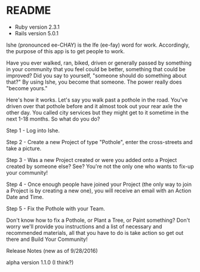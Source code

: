 # README

* Ruby version 2.3.1
* Rails version 5.0.1

Ishe (pronounced ee-CHAY) is the Ife (ee-fay) word for work. Accordingly, the purpose of this app is to get people to work.

Have you ever walked, ran, biked, driven or generally passed by something in your community that you feel could be better, something that could be improved? Did you say to yourself, "someone should do something about that?" By using Ishe, you become that someone. The power really does "become yours."

Here's how it works. Let's say you walk past a pothole in the road. You've driven over that pothole before and it almost took out your rear axle the other day. You called city services but they might get to it sometime in the next 1-18 months. So what do you do?

Step 1 - Log into Ishe.

Step 2 - Create a new Project of type "Pothole", enter the cross-streets and take a picture.

Step 3 - Was a new Project created or were you added onto a Project created by someone else? See? You're not the only one who wants to fix-up your community!

Step 4 - Once enough people have joined your Project (the only way to join a Project is by creating a new one), you will receive an email with an Action Date and Time.

Step 5 - Fix the Pothole with your Team.

Don't know how to fix a Pothole, or Plant a Tree, or Paint something? Don't worry we'll provide you instructions and a list of necessary and recommended materials, all that you have to do is take action so get out there and Build Your Community!

Release Notes (new as of 9/28/2016)

alpha version 1.1.0 (I think?)
